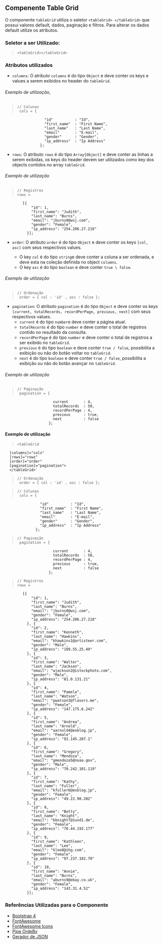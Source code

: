 ## Compenente Table Grid

O componente `tableGrid` utiliza o seletor `<tableGrid> </tableGrid>` que possui valores default, dados, paginação e filtros.
 Para alterar os dados default utilize os atributos.

### Seletor a ser Utilizado:
>     <tableGrid></tableGrid>




### Atributos utilizados

- `columns`: O atributo `columns` é do tipo `Object` e deve conter os keys e values a serem exibidos no header do `tableGrid`.
###### Exemplo de utilização,
  >     // Colunas
  >      cols = {
                      "id"          : "Id",
                      "first_name"  : "First Name",
                      "last_name"   : "Last Name",
                      "email"       : "E-mail",
                      "gender"      : "Gender",
                      "ip_address"  : "Ip Address"
                    };



- `rows`: O atributo `rows` é do tipo `Array[Object]` e deve conter as linhas a serem exibidas, os keys do header devem ser utilizados como key dos objects contidos no array `tableGrid`.
###### Exemplo de utilização
>     // Registros
>     rows =
            [{
                "id": 1,
                "first_name": "Judith",
                "last_name": "Burns",
                "email": "jburns0@wsj.com",
                "gender": "Female",
                "ip_address": "254.206.27.218"
              }];



- `order`: O atributo `order` é do tipo `Object` e deve conter os keys `[col, asc]` com seus respectivos values.

  * O key `col` é do tipo `string`e deve conter a coluna a ser ordenada, e deve esta na coleção definida no object `columns`.
  * O key `asc` é do tipo `boolean` e deve conter `true \ false`.
###### Exemplo de utilização
>     // Ordenação
>      order = { col : 'id' , asc : false };



- `pagination`: O atributo `pagination` é do tipo `Object` e deve conter os keys `[current, totalRecords, recordPerPage, previous, next]` com seus respectivos values.
  * `current` é do tipo `number`e deve conter a página atual.
  * `totalRecords` é do tipo `number` e deve conter o total de registros contido no resultado da consulta.
  * `recordPerPage` é do tipo `number` e deve conter o total de registros a ser exibido no `tableGrid`.
  * `previous` é do tipo `boolean` e deve conter `true / false`, possibilita a exibição ou não do botão voltar no `tableGrid`.
  * `next` é do tipo `boolean` e deve conter `true / false`, possibilita a exibição ou não do botão avançar no `tableGrid`.
###### Exemplo de utilização
>     // Paginação
>      pagination = {
                          current       : 4,
                          totalRecords  : 50,
                          recordPerPage : 4,
                          previous      : true,
                          next          : false
                        };





#### Exemplo de utilização

>     <tableGrid
      [columns]="cols"
      [rows]="rows"
      [order]="order"
      [pagination]="pagination">
      </tableGrid>`

>     // Ordenação
>      order = { col : 'id' , asc : false };

>     // Colunas
>      cols = {
                    "id"          : "Id",
                    "first_name"  : "First Name",
                    "last_name"   : "Last Name",
                    "email"       : "E-mail",
                    "gender"      : "Gender",
                    "ip_address"  : "Ip Address"
                  };

>     // Paginação
>      pagination = {
                          current       : 4,
                          totalRecords  : 50,
                          recordPerPage : 4,
                          previous      : true,
                          next          : false
                        };

>     // Registros
>     rows =
            [{
                "id": 1,
                "first_name": "Judith",
                "last_name": "Burns",
                "email": "jburns0@wsj.com",
                "gender": "Female",
                "ip_address": "254.206.27.218"
              }, {
                "id": 2,
                "first_name": "Kenneth",
                "last_name": "Hawkins",
                "email": "khawkins1@artisteer.com",
                "gender": "Male",
                "ip_address": "189.55.25.49"
              }, {
                "id": 3,
                "first_name": "Walter",
                "last_name": "Jackson",
                "email": "wjackson2@istockphoto.com",
                "gender": "Male",
                "ip_address": "81.0.131.21"
              }, {
                "id": 4,
                "first_name": "Pamela",
                "last_name": "Watson",
                "email": "pwatson3@flavors.me",
                "gender": "Female",
                "ip_address": "147.175.6.242"
              }, {
                "id": 5,
                "first_name": "Andrea",
                "last_name": "Arnold",
                "email": "aarnold4@exblog.jp",
                "gender": "Female",
                "ip_address": "92.145.207.1"
              }, {
                "id": 6,
                "first_name": "Gregory",
                "last_name": "Mendoza",
                "email": "gmendoza5@noaa.gov",
                "gender": "Male",
                "ip_address": "70.242.101.119"
              }, {
                "id": 7,
                "first_name": "Kathy",
                "last_name": "Fuller",
                "email": "kfuller6@exblog.jp",
                "gender": "Female",
                "ip_address": "49.22.90.202"
              }, {
                "id": 8,
                "first_name": "Betty",
                "last_name": "Knight",
                "email": "bknight7@1und1.de",
                "gender": "Female",
                "ip_address": "70.44.193.177"
              }, {
                "id": 9,
                "first_name": "Kathleen",
                "last_name": "Lee",
                "email": "klee8@ihg.com",
                "gender": "Female",
                "ip_address": "97.237.182.70"
              }, {
                "id": 10,
                "first_name": "Annie",
                "last_name": "Burns",
                "email": "aburns9@ebay.co.uk",
                "gender": "Female",
                "ip_address": "143.31.4.52"
              }];



### Referências Utilizadas para o Componente
* [Bootstrap 4](http://v4-alpha.getbootstrap.com/components/utilities/)
* [FontAwesome](https://astronautweb.co/snippet/font-awesome/)
* [FontAwesome Icons](http://fontawesome.io/icons/)
* [Pipe OrdeBy](http://embed.plnkr.co/4eXHag)
* [Gerador de JSON](https://www.mockaroo.com/)
